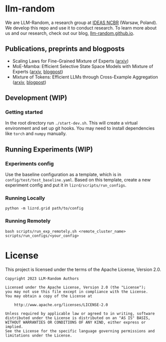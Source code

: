 # llm-random
We are LLM-Random, a research group at [IDEAS NCBR](https://ideas-ncbr.pl/en/) (Warsaw, Poland). We develop this repo and use it to conduct research. To learn more about us and our research, check out our blog, [llm-random.github.io](https://llm-random.github.io/).

## Publications, preprints and blogposts
- Scaling Laws for Fine-Grained Mixture of Experts ([arxiv](https://arxiv.org/abs/2402.07871))
- MoE-Mamba: Efficient Selective State Space Models with Mixture of Experts ([arxiv](https://arxiv.org/abs/2401.04081), [blogpost](https://llm-random.github.io/posts/moe_mamba/))
- Mixture of Tokens: Efficient LLMs through Cross-Example Aggregation ([arxiv](https://arxiv.org/abs/2310.15961), [blogpost](https://llm-random.github.io/posts/mixture_of_tokens/))



## Development (WIP)
### Getting started
In the root directory run `./start-dev.sh`. This will create a virtual environment and set up git hooks. You may need to install dependencies like `torch` and `numpy` manually.

## Running Experiments (WIP)

### Experiments config
Use the baseline configuration as a template, which is in `config/test/test_baseline.yaml`. Based on this template, create a new experiment config and put it in `lizrd/scripts/run_configs`.

### Running Locally
`python -m lizrd.grid path/to/config`

### Running Remotely
`bash scripts/run_exp_remotely.sh <remote_cluster_name> scripts/run_configs/<your_config>`

# License

This project is licensed under the terms of the Apache License, Version 2.0.

    Copyright 2023 LLM-Random Authors
    
    Licensed under the Apache License, Version 2.0 (the "License");
    you may not use this file except in compliance with the License.
    You may obtain a copy of the License at
    
        http://www.apache.org/licenses/LICENSE-2.0
    
    Unless required by applicable law or agreed to in writing, software
    distributed under the License is distributed on an "AS IS" BASIS,
    WITHOUT WARRANTIES OR CONDITIONS OF ANY KIND, either express or implied.
    See the License for the specific language governing permissions and
    limitations under the License.